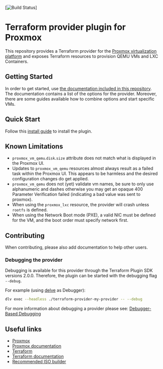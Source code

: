[![Build Status](https://travis-ci.com/thegameprofi/terraform-provider-proxmox.svg?branch=master)]

# Terraform provider plugin for Proxmox

This repository provides a Terraform provider for
the [Proxmox virtualization platform](https://pve.proxmox.com/pve-docs/) and exposes Terraform resources to provision
QEMU VMs and LXC Containers.

## Getting Started

In order to get started, use [the documentation included in this repository](docs/index.md). The documentation contains
a list of the options for the provider. Moreover, there are some guides available how to combine options and start
specific VMs.

## Quick Start

Follow this [install guide](docs/guides/installation.md) to install the plugin.

## Known Limitations

* `proxmox_vm_qemu`.`disk`.`size` attribute does not match what is displayed in the Proxmox UI.
* Updates to `proxmox_vm_qemu` resources almost always result as a failed task within the Proxmox UI. This appears to be
  harmless and the desired configuration changes do get applied.
* `proxmox_vm_qemu` does not (yet) validate vm names, be sure to only use alphanumeric and dashes otherwise you may get
  an opaque 400 Parameter Verification failed (indicating a bad value was sent to proxmox).
* When using the `proxmox_lxc` resource, the provider will crash unless `rootfs` is defined.
* When using the Network Boot mode (PXE), a valid NIC must be defined for the VM, and the boot order must specify network first.

## Contributing

When contributing, please also add documentation to help other users.

### Debugging the provider

Debugging is available for this provider through the Terraform Plugin SDK versions 2.0.0. Therefore, the plugin can be
started with the debugging flag `--debug`.

For example (using [delve](https://github.com/go-delve/delve) as Debugger):

```bash
dlv exec --headless ./terraform-provider-my-provider -- --debug
```

For more information about debugging a provider please
see: [Debugger-Based Debugging](https://www.terraform.io/docs/extend/debugging.html#debugger-based-debugging)

## Useful links

* [Proxmox](https://www.proxmox.com/en/)
* [Proxmox documentation](https://pve.proxmox.com/pve-docs/)
* [Terraform](https://www.terraform.io/)
* [Terraform documentation](https://www.terraform.io/docs/index.html)
* [Recommended ISO builder](https://github.com/Telmate/terraform-ubuntu-proxmox-iso)
